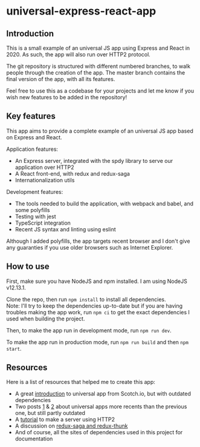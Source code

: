 # universal-express-react-app

## Introduction
This is a small example of an universal JS app using Express and React in 2020. As such, the app will also run over HTTP2 protocol.

The git repository is structured with different numbered branches, to walk people through the creation of the app. The master branch contains the final version of the app, with all its features.

Feel free to use this as a codebase for your projects and let me know if you wish new features to be added in the repository!

## Key features
This app aims to provide a complete example of an universal JS app based on Express and React.  

Application features:
- An Express server, integrated with the spdy library to serve our application over HTTP2
- A React front-end, with redux and redux-saga
- Internationalization utils

Development features:
- The tools needed to build the application, with webpack and babel, and some polyfills
- Testing with jest
- TypeScript integration
- Recent JS syntax and linting using eslint

Although I added polyfills, the app targets recent browser and I don't give any guaranties if you use older browsers such as Internet Explorer.

## How to use
First, make sure you have NodeJS and npm installed. I am using NodeJS v12.13.1.

Clone the repo, then run `npm install` to install all dependencies.  
Note: I'll try to keep the dependencies up-to-date but if you are having troubles making the app work, run `npm ci` to get the exact dependencies I used when building the project.

Then, to make the app run in development mode, run `npm run dev`.

To make the app run in production mode, run `npm run build` and then `npm start`.

## Resources
Here is a list of resources that helped me to create this app:
- A great [introduction](https://scotch.io/tutorials/react-on-the-server-for-beginners-build-a-universal-react-and-node-app) to universal app from Scotch.io, but with outdated dependencies
- Two posts [1](https://medium.com/@v31u/isomorphic-react-webapp-with-nodejs-express-redux-and-webpack-10b4fd99df7a) & [2](https://medium.com/@v31u/isomorphic-react-webapp-with-nodejs-express-redux-and-webpack-part-2-redux-4b08d543b8da) about universal apps more recents than the previous one, but still partly outdated
- A [tutorial](https://webapplog.com/http2-node/) to make a server using HTTP2
- A discussion on [redux-saga and redux-thunk](https://medium.com/@shoshanarosenfield/redux-thunk-vs-redux-saga-93fe82878b2d)
- And of course, all the sites of dependencies used in this project for documentation

